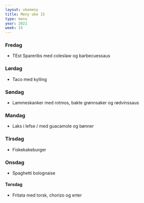 ```yaml
---
layout: ukemeny
title: Meny uke 15
type: menu
year: 2021
week: 15
---
```


### Fredag

- TEst Spareribs med coleslaw og barbecuessaus

### Lørdag

- Taco med kylling

### Søndag

- Lammeskanker med rotmos, bakte grønnsaker og rødvinssaus

### Mandag

- Laks i lefse / med guacamole og bønner

### Tirsdag

- Fiskekakeburger

### Onsdag

- Spaghetti bolognaise

#### Torsdag

- Fritata med torsk, chorizo og erter

